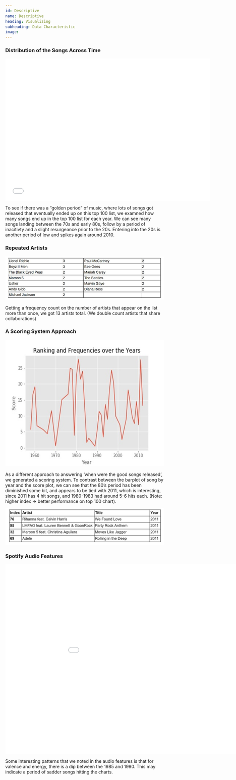 ```yaml
---
id: Descriptive
name: Descriptive
heading: Visualizing
subheading: Data Characteristic
image: 
---
```


### __Distribution of the Songs Across Time__

<iframe src="./assets/plots/songByYear.html" width="650" height="450" style="border:none;"  align="middle"></iframe>

 To see if there was a “golden period” of music, where lots of songs got released that eventually ended up on this top 100 list, we examned how many songs end up in the top 100 list for each year. We can see many songs landing between the 70s and early 80s, follow by a period of inacitivty and a slight resurgeance prior to the 20s. Entering into the 20s is another period of low and spikes again around 2010. 

### __Repeated Artists__

<img src="./assets/images/artistRepeat.jpg">

Getting a frequency count on the number of artists that appear on the list more than once, we got 13 artists total. (We double count artists that share collaborations)

### __A Scoring System Approach__

<img src="./assets/images/rankingNfrequency.jpg" style="width:600px;height:400px;">

As a different approach to answering ‘when were the good songs released’, we generated a scoring system. To contrast between the barplot of song by year and the score plot, we can see that the 80’s period has been diminished some bit, and appears to be tied with 2011, which is interesting, since 2011 has 4 hit songs, and 1980-1983 had around 5-6 hits each. (Note: higher index -> better performance on top 100 chart).

<img src="./assets/images/2011Songs.JPG">

### __Spotify Audio Features__

<iframe src="./assets/plots/AudioFeaturePlot.html" width="1000" height="600" style="border:none;"  align="middle"></iframe>

Some interesting patterns that we noted in the audio features is that for valence and energy, there is a dip between the 1985 and 1990. This may indicate a period of sadder songs hitting the charts. 